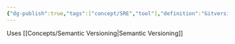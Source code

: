 ```yaml
---
{"dg-publish":true,"tags":["concept/SRE","tool"],"definition":"Gitversion calculates and returns an Semantic version based on the branches involved.","creation_date":"2024-05-02 17:48","permalink":"/concepts/git-version/","dgPassFrontmatter":true}
---
```


Uses [[Concepts/Semantic Versioning\|Semantic Versioning]]

